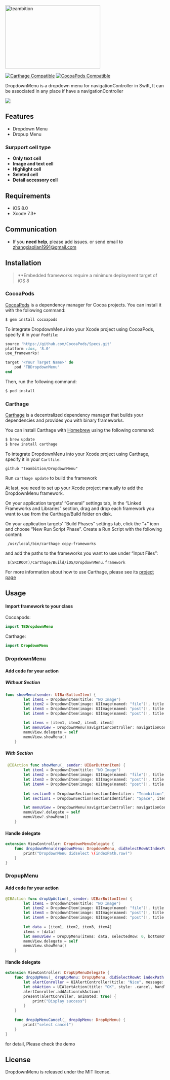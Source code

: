 <img src="https://dn-st.teambition.net/teambition/images/logo.2328738d.svg" width = "300" height = "200" alt="teambition" align=center />

[![Carthage Compatible](https://img.shields.io/badge/Carthage-compatible-4BC51D.svg?style=flat)](https://github.com/Carthage/Carthage)
[![CocoaPods Compatible](https://img.shields.io/cocoapods/v/TBDropdownMenu.svg)](https://img.shields.io/cocoapods/v/TBDropdownMenu.svg)

 DropdownMenu is a dropdown menu for navigationController in Swift, It  can be associated in any place if have a navigationController
 
 ![](./DropdownMenu.gif)

## Features

- Dropdown Menu
- Dropup Menu

### Surpport cell type
- **Only text cell**
- **Image and text cell**
- **Highlight cell**
- **Seleted cell**
- **Detail accessory cell**

## Requirements

- iOS 8.0
- Xcode 7.3+

## Communication

- If you **need help**, please add issues. or send email to <zhangxiaolian1991@gmail.com>

## Installation

> **Embedded frameworks require a minimum deployment target of iOS 8

### CocoaPods

[CocoaPods](http://cocoapods.org) is a dependency manager for Cocoa projects. You can install it with the following command:

```bash
$ gem install cocoapods
```

To integrate DropdownMenu into your Xcode project using CocoaPods, specify it in your `Podfile`:

```ruby
source 'https://github.com/CocoaPods/Specs.git'
platform :ios, '8.0'
use_frameworks!

target '<Your Target Name>' do
    pod 'TBDropdownMenu'
end
```

Then, run the following command:

```bash
$ pod install
```


### Carthage

[Carthage](https://github.com/Carthage/Carthage) is a decentralized dependency manager that builds your dependencies and provides you with binary frameworks.

You can install Carthage with [Homebrew](http://brew.sh/) using the following command:

```bash
$ brew update
$ brew install carthage
```

To integrate DropdownMenu into your Xcode project using Carthage, specify it in your `Cartfile`:

    github "teambition/DropdownMenu"

Run `carthage update` to build the framework 

At last, you need to set up your Xcode project manually to add the DropdownMenu framework.

On your application targets’ “General” settings tab, in the “Linked Frameworks and Libraries” section, drag and drop each framework you want to use from the Carthage/Build folder on disk.

On your application targets’ “Build Phases” settings tab, click the “+” icon and choose “New Run Script Phase”. Create a Run Script with the following content:

     /usr/local/bin/carthage copy-frameworks
    
and add the paths to the frameworks you want to use under “Input Files”:

     $(SRCROOT)/Carthage/Build/iOS/DropdownMenu.framework

For more information about how to use Carthage, please see its [project page](https://github.com/Carthage/Carthage)


## Usage

#### Import framework to your class

Cocoapods:

```swift
import TBDropdownMenu

```

Carthage:

```swift
import DropdownMenu

```

### DropdownMenu

#### Add code for your action

##### Without  Section

```swift
func showMenu(sender: UIBarButtonItem) {
        let item1 = DropdownItem(title: "NO Image")
        let item2 = DropdownItem(image: UIImage(named: "file")!, title: "File")
        let item3 = DropdownItem(image: UIImage(named: "post")!, title: "Post", style: .Highlight)
        let item4 = DropdownItem(image: UIImage(named: "post")!, title: "Event", style: .Highlight, accessoryImage: UIImage(named: "accessory")!)

        let items = [item1, item2, item3, item4]
        let menuView = DropdownMenu(navigationController: navigationController!, items: items, selectedRow: selectedRow)
        menuView.delegate = self
        menuView.showMenu()
    }
```

##### With Section

```swift
 @IBAction func showMenu(_ sender: UIBarButtonItem) {
        let item1 = DropdownItem(title: "NO Image")
        let item2 = DropdownItem(image: UIImage(named: "file")!, title: "File")
        let item3 = DropdownItem(image: UIImage(named: "post")!, title: "Post", style: .highlight)
        let item4 = DropdownItem(image: UIImage(named: "post")!, title: "Event", style: .highlight, accessoryImage: UIImage(named: "accessory")!)
        
        let section0 = DropdownSection(sectionIdentifier: "Teambition", items: [item1, item2])
        let section1 = DropdownSection(sectionIdentifier: "Space", items: [item3, item4])

        let menuView = DropdownMenu(navigationController: navigationController!, sections: [section0, section1], selectedIndexPath: selectedIndexPath)
        menuView?.delegate = self
        menuView?.showMenu()
    }
```

#### Handle delegate

```swift
extension ViewController: DropdownMenuDelegate {
    func dropdownMenu(dropdownMenu: DropdownMenu, didSelectRowAtIndexPath indexPath: NSIndexPath) {
        print("DropdownMenu didselect \(indexPath.row)")
    }
}
```

### DropupMenu

#### Add code for your action

```swift
@IBAction func dropUpAction(_ sender: UIBarButtonItem) {
        let item1 = DropdownItem(title: "NO Image")
        let item2 = DropdownItem(image: UIImage(named: "file")!, title: "File")
        let item3 = DropdownItem(image: UIImage(named: "post")!, title: "Post", style: .highlight)
        let item4 = DropdownItem(image: UIImage(named: "post")!, title: "Event", style: .highlight, accessoryImage: UIImage(named: "accessory")!)
        
        let data = [item1, item2, item3, item4]
        items = [data]
        let menuView = DropUpMenu(items: data, selectedRow: 0, bottomOffsetY: self.tabBarController?.tabBar.frame.height ?? 0)
        menuView.delegate = self
        menuView.showMenu()
    }
```

#### Handle delegate

```swift
extension ViewController: DropUpMenuDelegate {
    func dropUpMenu(_ dropUpMenu: DropUpMenu, didSelectRowAt indexPath: IndexPath) {
        let alertConroller = UIAlertController(title: "Nice", message: "DropUpMenu didselect \(indexPath.row) text:\(items[indexPath.section][indexPath.row].title)", preferredStyle: .alert)
        let okAction = UIAlertAction(title: "OK", style: .cancel, handler: nil)
        alertConroller.addAction(okAction)
        present(alertConroller, animated: true) {
            print("Display success")
        }
    }
    
    func dropUpMenuCancel(_ dropUpMenu: DropUpMenu) {
        print("select cancel")
    }
}
```


for detail, Please check the demo

## License

DropdownMenu is released under the MIT license. 


